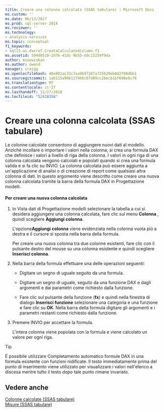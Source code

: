```yaml
---
title: Creare una colonna calcolata (SSAS tabulare) | Microsoft Docs
ms.custom: ''
ms.date: 06/13/2017
ms.prod: sql-server-2014
ms.reviewer: ''
ms.technology:
- analysis-services
ms.topic: conceptual
f1_keywords:
- sql12.as.daxref.CreataCalculatedColumn.f1
ms.assetid: 59440510-2d76-41dc-9b55-edc15259f9da
author: minewiskan
ms.author: owend
manager: craigg
ms.openlocfilehash: 40e802ac33c7aa9b97267a725b20eb0d2f00dbb1
ms.sourcegitcommit: 1ab115a906117966c07d89cc2becb1bf690e8c78
ms.translationtype: MT
ms.contentlocale: it-IT
ms.lasthandoff: 11/27/2018
ms.locfileid: "52410358"
---
```

# <a name="create-a-calculated-column-ssas-tabular"></a>Creare una colonna calcolata (SSAS tabulare)
  Le colonne calcolate consentono di aggiungere nuovi dati al modello. Anziché incollare o importare i valori nella colonna, si crea una formula DAX che definisce i valori a livello di riga della colonna. I valori in ogni riga di una colonna calcolata vengono calcolati e popolati quando si crea una formula valida e si fa clic su INVIO. La colonna calcolata può essere aggiunta a un'applicazione di analisi o di creazione di report come qualsiasi altra colonna di dati. In questo argomento viene descritto come creare una nuova colonna calcolata tramite la barra della formula DAX in Progettazione modelli.  
  
#### <a name="to-create-a-new-calculated-column"></a>Per creare una nuova colonna calcolata  
  
1.  In Vista dati di Progettazione modelli selezionare la tabella a cui si desidera aggiungere una colonna calcolata, fare clic sul menu **Colonna** , quindi scegliere **Aggiungi colonna**.  
  
     L'opzione**Aggiungi colonna** viene evidenziata nella colonna vuota più a destra e il cursore si sposta nella barra della formula.  
  
     Per creare una nuova colonna tra due colonne esistenti, fare clic con il pulsante destro del mouse su una colonna esistente e quindi scegliere **Inserisci colonna**.  
  
2.  Nella barra della formula effettuare una delle operazioni seguenti:  
  
    -   Digitare un segno di uguale seguito da una formula.  
  
    -   Digitare un segno di uguale, seguito da una funzione DAX e dagli argomenti e dai parametri come richiesto dalla funzione.  
  
    -   Fare clic sul pulsante della funzione (**fx**) e quindi nella finestra di dialogo **Inserisci funzione** selezionare una categoria e una funzione e fare clic su **OK**. Nella barra della formula digitare gli argomenti e i parametri restanti come richiesto dalla funzione.  
  
3.  Premere INVIO per accettare la formula.  
  
     L'intera colonna viene popolata con la formula e viene calcolato un valore per ogni riga.  
  
> [!TIP]  
>  È possibile utilizzare Completamento automatico formule DAX in una formula esistente con funzioni nidificate. Il testo immediatamente prima del punto di inserimento viene utilizzato per visualizzare i valori nell'elenco a discesa mentre tutto il testo dopo tale punto rimane invariato.  
  
## <a name="see-also"></a>Vedere anche  
 [Colonne calcolate &#40;SSAS tabulare&#41;](ssas-calculated-columns.md)   
 [Misure &#40;SSAS tabulare&#41;](measures-ssas-tabular.md)  
  
  
